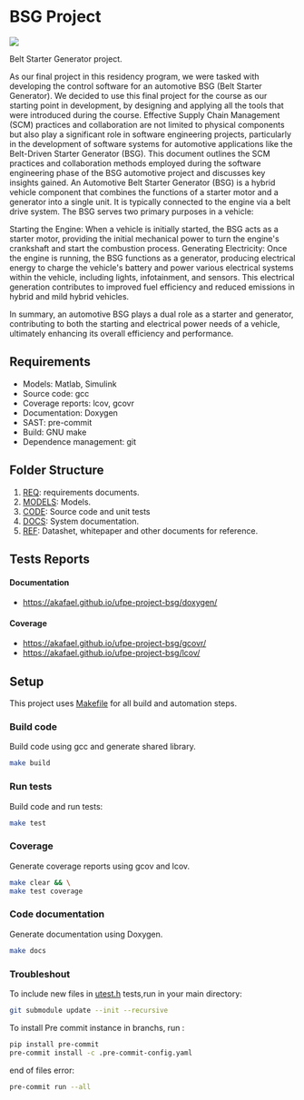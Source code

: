 # BSG Project
[![](https://github.com/akafael/ufpe-project-bsg/actions/workflows/c-cpp.yml/badge.svg)](https://github.com/akafael/ufpe-project-bsg/actions/workflows/c-cpp.yml)

Belt Starter Generator project.

As our final project in this residency program, we were tasked with developing the control software for an automotive BSG (Belt Starter Generator). We decided to use this final project for the course as our starting point in development, by designing and applying all the tools that were introduced during the course.
Effective Supply Chain Management (SCM) practices and collaboration are not limited to physical components but also play a significant role in software engineering projects, particularly in the development of software systems for automotive applications like the Belt-Driven Starter Generator (BSG). This document outlines the SCM practices and collaboration methods employed during the software engineering phase of the BSG automotive project and discusses key insights gained.
An Automotive Belt Starter Generator (BSG) is a hybrid vehicle component that combines the functions of a starter motor and a generator into a single unit. It is typically connected to the engine via a belt drive system. The BSG serves two primary purposes in a vehicle:

Starting the Engine: When a vehicle is initially started, the BSG acts as a starter motor, providing the initial mechanical power to turn the engine's crankshaft and start the combustion process.
Generating Electricity: Once the engine is running, the BSG functions as a generator, producing electrical energy to charge the vehicle's battery and power various electrical systems within the vehicle, including lights, infotainment, and sensors. This electrical generation contributes to improved fuel efficiency and reduced emissions in hybrid and mild hybrid vehicles.

In summary, an automotive BSG plays a dual role as a starter and generator, contributing to both the starting and electrical power needs of a vehicle, ultimately enhancing its overall efficiency and performance.

## Requirements

 * Models: Matlab, Simulink
 * Source code: gcc
 * Coverage reports: lcov, gcovr
 * Documentation: Doxygen
 * SAST: pre-commit
 * Build: GNU make
 * Dependence management: git

## Folder Structure
 1. [REQ](req): requirements documents.
 2. [MODELS](models): Models.
 3. [CODE](code): Source code and unit tests
 4. [DOCS](docs): System documentation.
 5. [REF](ref): Datashet, whitepaper and other documents for reference.
## Tests Reports
#### Documentation
- https://akafael.github.io/ufpe-project-bsg/doxygen/
#### Coverage
- https://akafael.github.io/ufpe-project-bsg/gcovr/
- https://akafael.github.io/ufpe-project-bsg/lcov/

## Setup

This project uses [Makefile](Makefile) for all build and automation steps.

### Build code

Build code using gcc and generate shared library.
```bash
make build
```

### Run tests

Build code and run tests:
```bash
make test
```

### Coverage

Generate coverage reports using gcov and lcov.

```bash
make clear && \
make test coverage
```

### Code documentation

Generate documentation using Doxygen.
```bash
make docs
```

### Troubleshout

To include new files in [utest.h](https://github.com/sheredom/utest.h) tests,run in your main directory:

```bash
git submodule update --init --recursive
```

To install Pre commit instance in branchs, run :

```bash
pip install pre-commit
pre-commit install -c .pre-commit-config.yaml
```

end of files error:

```bash
pre-commit run --all
```
